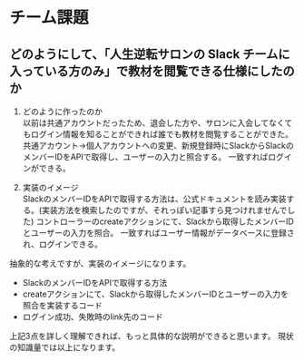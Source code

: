 # チーム課題

## どのようにして、「人生逆転サロンの Slack チームに入っている方のみ」で教材を閲覧できる仕様にしたのか

1. どのように作ったのか<br>
  以前は共通アカウントだったため、退会した方や、サロンに入会してなくてもログイン情報を知ることができれば誰でも教材を閲覧することができた。
  共通アカウント→個人アカウントへの変更、新規登録時にSlackからSlackのメンバーIDをAPIで取得し、ユーザーの入力と照合する。
  一致すればログインができる。


1. 実装のイメージ<br>
  SlackのメンバーIDをAPIで取得する方法は、公式ドキュメントを読み実装する。(実装方法を検索したのですが、それっぽい記事すら見つけれませんでした)
  コントローラーのcreateアクションにて、Slackから取得したメンバーIDとユーザーの入力を照合。
  一致すればユーザー情報がデータベースに登録され、ログインできる。

抽象的な考えですが、実装のイメージになります。

- SlackのメンバーIDをAPIで取得する方法
- createアクションにて、Slackから取得したメンバーIDとユーザーの入力を照合を実装するコード
- ログイン成功、失敗時のlink先のコード

上記3点を詳しく理解できれば、もっと具体的な説明ができると思います。
現状の知識量では以上になります。